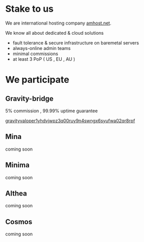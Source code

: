 # Stake to us

We are international hosting company [amhost.net](https://amhost.net).

We know all about dedicated & cloud solutions

- fault tolerance & secure infrastructure on baremetal servers
- always-online admin teams
- minimal commissions
- at least 3 PoP ( US , EU , AU )


# We participate

## Gravity-bridge

5% commission , 99.99% uptime guarantee 


[gravityvaloper1yhdvjwpz3q00ruy9n4swngx6syufwa02qr8rpf](https://www.mintscan.io/gravity-bridge/validators/gravityvaloper1yhdvjwpz3q00ruy9n4swngx6syufwa02qr8rpf)


## Mina

coming soon

## Minima

coming soon

## Althea

coming soon

## Cosmos

coming soon
